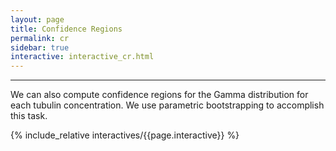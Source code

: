 ```yaml
---
layout: page
title: Confidence Regions
permalink: cr
sidebar: true
interactive: interactive_cr.html
---
```


---

We can also compute confidence regions for the Gamma distribution for each tubulin concentration. We use parametric bootstrapping to accomplish this task.

<!-- The below line includes the interactive figure. Do not change! -->

{% include_relative interactives/{{page.interactive}} %}
